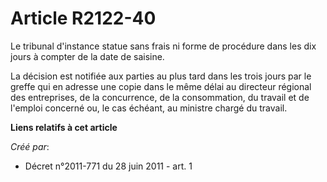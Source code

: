 # Article R2122-40

Le tribunal d'instance statue sans frais ni forme de procédure dans les dix jours à compter de la date de saisine. 

La décision est notifiée aux parties au plus tard dans les trois jours par le greffe qui en adresse une copie dans le même
délai au directeur régional des entreprises, de la concurrence, de la consommation, du travail et de l'emploi concerné ou, le
cas échéant, au ministre chargé du travail.

**Liens relatifs à cet article**

_Créé par_:

  - Décret n°2011-771 du 28 juin 2011 - art. 1
